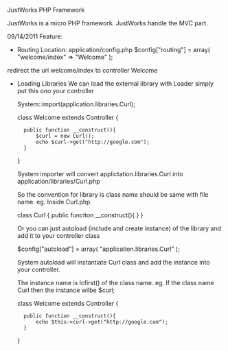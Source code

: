 JustWorks PHP Framework

JustWorks is a micro PHP framework. JustWorks handle the MVC part.

09/14/2011
Feature:

- Routing
    Location: application/config.php
    $config["routing"] = array(
        "welcome/index" => "Welcome"
    );

redirect the url welcome/index to controller Welcome

- Loading Libraries
    We can load the external library with Loader simply put this ono your controller

    System::import(application.libraries.Curl);

    class Welcome extends Controller {

        public function __construct(){
            $curl = new Curl();
            echo $curl->get("http://google.com");
        }
        
    }

    System importer will convert applictation.libraries.Curl into application/libraries/Curl.php
    
    So the convention for library is class name should be same with file name.
    eg. Inside Curl.php
    
    class Curl {
        public funciton __construct(){
        }
    }
     
    Or you can just autoload (include and create instance) of the library
    and add it to your controller class
    
    $config["autoload"] = array(
        "application.libraries.Curl"
    );
    
    System autoload will instantiate Curl class and add the instance into
    your controller.
    
    The instance name is lcfirst() of the class name.
    eg. If the class name Curl then the instance wilbe $curl;
    
    class Welcome extends Controller {

        public function __construct(){
            echo $this->curl->get("http://google.com");
        }
        
    }
    
    
